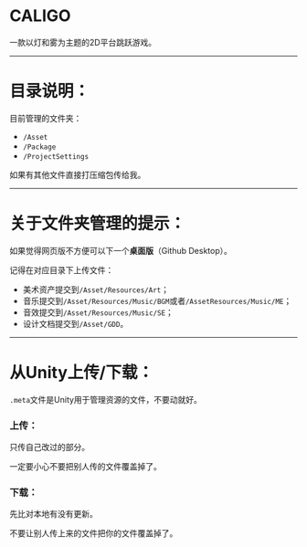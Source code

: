 # CALIGO
一款以灯和雾为主题的2D平台跳跃游戏。

---

# 目录说明：

目前管理的文件夹：

* `/Asset`
* `/Package`
* `/ProjectSettings`

如果有其他文件直接打压缩包传给我。

---
# 关于文件夹管理的提示：

如果觉得网页版不方便可以下一个**桌面版**（Github Desktop）。

记得在对应目录下上传文件：

* 美术资产提交到`/Asset/Resources/Art`；
* 音乐提交到`/Asset/Resources/Music/BGM`或者`/AssetResources/Music/ME`；
* 音效提交到`/Asset/Resources/Music/SE`；
* 设计文档提交到`/Asset/GDD`。
---

# 从Unity上传/下载：

`.meta`文件是Unity用于管理资源的文件，不要动就好。

### 上传：

只传自己改过的部分。

一定要小心不要把别人传的文件覆盖掉了。

### 下载：

先比对本地有没有更新。

不要让别人传上来的文件把你的文件覆盖掉了。
